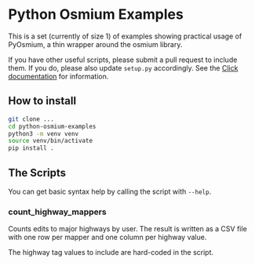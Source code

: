 # Python Osmium Examples

This is a set (currently of size 1) of examples showing practical usage of PyOsmium, a thin wrapper around the osmium library. 

If you have other useful scripts, please submit a pull request to include them. If you do, please also update `setup.py` accordingly. See the [Click documentation](https://click.palletsprojects.com/en/8.0.x/setuptools/#setuptools-integration) for information.

## How to install

```bash
git clone ...
cd python-osmium-examples
python3 -m venv venv
source venv/bin/activate
pip install .
```

## The Scripts

You can get basic syntax help by calling the script with `--help`.

### count_highway_mappers

Counts edits to major highways by user. The result is written as a CSV file with one row per mapper and one column per highway value.

The highway tag values to include are hard-coded in the script.